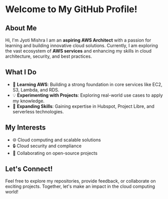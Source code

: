 # Welcome to My GitHub Profile!

## About Me

Hi, I'm Jyoti Mishra 
I am an **aspiring AWS Architect** with a passion for learning and building innovative cloud solutions. Currently, I am exploring the vast ecosystem of **AWS services** and enhancing my skills in cloud architecture, security, and best practices.  

## What I Do
- 📖 **Learning AWS**: Building a strong foundation in core services like EC2, S3, Lambda, and RDS.  
- 💡 **Experimenting with Projects**: Exploring real-world use cases to apply my knowledge.  
- 🚀 **Expanding Skills**: Gaining expertise in Hubspot, Project Libre, and serverless technologies.  

## My Interests
- 🌐 Cloud computing and scalable solutions  
- 🔒 Cloud security and compliance  
- 🤝 Collaborating on open-source projects  

## Let's Connect!
Feel free to explore my repositories, provide feedback, or collaborate on exciting projects. Together, let's make an impact in the cloud computing world!  
